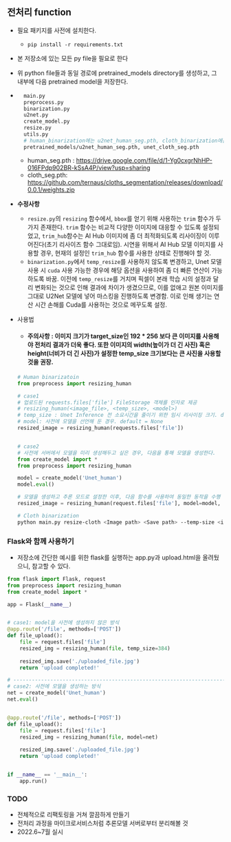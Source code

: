 ## 전처리 function

- 필요 패키지를 사전에 설치한다.
    - `pip install -r requirements.txt`

- 본 저장소에 있는 모든 py file을 필요로 한다

- 위 python file들과 동일 경로에 pretrained_models directory를 생성하고, 그 내부에 다음 pretrained model을 저장한다.

- ```bash
    main.py
    preprocess.py
    binarization.py
    u2net.py
    create_model.py
    resize.py
    utils.py
    # human_binarization에는 u2net_human_seg.pth, cloth_binarization에는 unet_cloth_seg.pth
    pretrained_models/u2net_human_seg.pth, unet_cloth_seg.pth
    ```

    - human_seg.pth : https://drive.google.com/file/d/1-Yg0cxgrNhHP-016FPdp902BR-kSsA4P/view?usp=sharing
    - cloth_seg.pth: https://github.com/ternaus/cloths_segmentation/releases/download/0.0.1/weights.zip

- **수정사항**
    - `resize.py`의 `resizing` 함수에서, `bbox`를 얻기 위해 사용하는 `trim` 함수가 두 가지 존재한다. `trim` 함수는 비교적 다양한 이미지에 대응할 수 있도록 설정되었고, `trim_hub`함수는 AI Hub 이미지에 좀 더 최적화되도록 리사이징이 이루어진다(초기 리사이즈 함수 그대로임). 시연을 위해서 AI Hub 모델 이미지를 사용할 경우, 현재의 설정인 `trim_hub` 함수를 사용한 상태로 진행해야 할 것. 
    - `binarization.py`에서 `temp_resize`를 사용하지 않도록 변경하고, Unet 모델 사용 시 `cuda` 사용 가능한 경우에 해당 옵션을 사용하여 좀 더 빠른 연산이 가능하도록 바꿈. 이전에 `temp_resize`를 거치며 픽셀이 본래 학습 시의 설정과 달리 변화되는 것으로 인해 결과에 차이가 생겼으므로, 이를 없애고 원본 이미지를 그대로 U2Net 모델에 넣어 마스킹을 진행하도록 변경함. 이로 인해 생기는 연산 시간 손해를 Cuda를 사용하는 것으로 메꾸도록 설정.
    
- 사용법

    - #### 주의사항 : 이미지 크기가 target_size인 192 * 256 보다 큰 이미지를 사용해야 전처리 결과가 더욱 좋다. 또한 이미지의 width(높이가 더 긴 사진) 혹은 height(너비가 더 긴 사진)가 설정한 temp_size 크기보다는 큰 사진을 사용할 것을 권장.

    ```python
    # Human binarizatoin
    from preprocess import resizing_human
    
    # case1
    # 업로드된 requests.files['file'] FileStorage 객체를 인자로 제공
    # resizing_human(<image_file>, <temp_size>, <model>)
    # temp_size : Unet Inference 전 소요시간을 줄이기 위한 임시 리사이징 크기. default = 512
    # model: 사전에 모델을 선언해 둔 경우. default = None
    resized_image = resizing_human(requests.files['file'])
    
    
    # case2
    # 사전에 서버에서 모델을 미리 생성해두고 싶은 경우, 다음을 통해 모델을 생성한다.
    from create_model import *
    from preprocess import resizing_human
    
    model = create_model('Unet_human')
    model.eval()
    
    # 모델을 생성하고 추론 모드로 설정한 이후, 다음 함수를 사용하여 동일한 동작을 수행
    resized_image = resizing_human(request.files['file'], model=model, temp_size=384)
    ```

    ```bash
    # Cloth binarization
    python main.py resize-cloth <Image path> <Save path> --temp-size <int:temp_size>
    ```



### Flask와 함께 사용하기

- 저장소에 간단한 예시를 위한 flask를 실행하는 app.py과 upload.html을 올려뒀으니, 참고할 수 있다.

```python
from flask import Flask, request
from preprocess import resizing_human
from create_model import *

app = Flask(__name__)


# case1: model을 사전에 생성하지 않은 방식
@app.route('/file', methods=['POST'])
def file_upload():
    file = request.files['file']
    resized_img = resizing_human(file, temp_size=384)
    
    resized_img.save('./uploaded_file.jpg')
    return 'upload completed!'

# -------------------------------------------------------------------------------
# case2: 사전에 모델을 생성하는 방식
net = create_model('Unet_human')
net.eval()


@app.route('/file', methods=['POST'])
def file_upload():
    file = request.files['file']
    resized_img = resizing_human(file, model=net)
    
    resized_img.save('./uploaded_file.jpg')
    return 'upload completed!'


if __name__ == '__main__':
    app.run()
```



### TODO
- 전체적으로 리팩토링을 거쳐 깔끔하게 만들기
- 전처리 과정을 마이크로서비스처럼 추론모델 서버로부터 분리해볼 것
- 2022.6~7월 실시 

